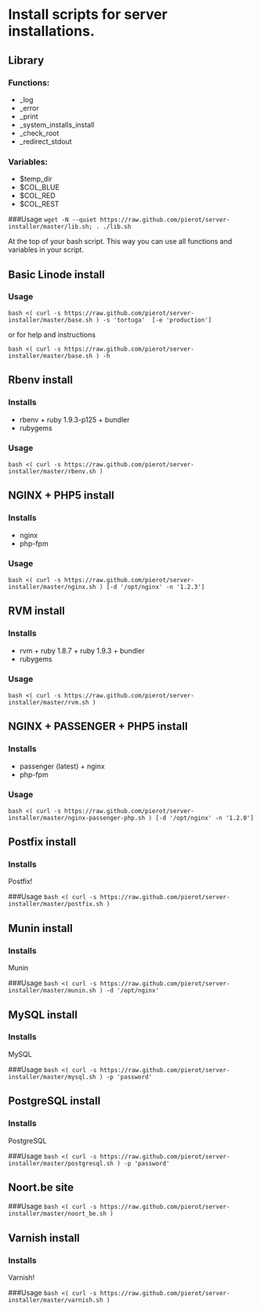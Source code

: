 Install scripts for server installations.
=========================================

Library
-------
### Functions:
* _log
* _error
* _print
* _system_installs_install
* _check_root
* _redirect_stdout

### Variables:
* $temp_dir
* $COL_BLUE
* $COL_RED
* $COL_REST

###Usage
`wget -N --quiet https://raw.github.com/pierot/server-installer/master/lib.sh; . ./lib.sh`

At the top of your bash script. This way you can use all functions and variables in your script.


Basic Linode install
-------------------
### Usage
`bash <( curl -s https://raw.github.com/pierot/server-installer/master/base.sh ) -s 'tortuga'  [-e 'production']`

or for help and instructions

`bash <( curl -s https://raw.github.com/pierot/server-installer/master/base.sh ) -h`

Rbenv install
-----------
### Installs
* rbenv + ruby 1.9.3-p125 + bundler
* rubygems

### Usage
`bash <( curl -s https://raw.github.com/pierot/server-installer/master/rbenv.sh )`

NGINX + PHP5 install
--------------------------------
### Installs
* nginx
* php-fpm

### Usage
`bash <( curl -s https://raw.github.com/pierot/server-installer/master/nginx.sh ) [-d '/opt/nginx' -n '1.2.3']`


RVM install
-----------
### Installs
* rvm + ruby 1.8.7 + ruby 1.9.3 + bundler
* rubygems

### Usage
`bash <( curl -s https://raw.github.com/pierot/server-installer/master/rvm.sh )`

NGINX + PASSENGER + PHP5 install
--------------------------------
### Installs
* passenger (latest) + nginx
* php-fpm

### Usage
`bash <( curl -s https://raw.github.com/pierot/server-installer/master/nginx-passenger-php.sh ) [-d '/opt/nginx' -n '1.2.0']`

Postfix install
---------------
### Installs
Postfix!

###Usage
`bash <( curl -s https://raw.github.com/pierot/server-installer/master/postfix.sh )`

Munin install
---------------
### Installs
Munin

###Usage
`bash <( curl -s https://raw.github.com/pierot/server-installer/master/munin.sh ) -d '/opt/nginx'`

MySQL install
---------------
### Installs
MySQL

###Usage
`bash <( curl -s https://raw.github.com/pierot/server-installer/master/mysql.sh ) -p 'password'`

PostgreSQL install
---------------
### Installs
PostgreSQL

###Usage
`bash <( curl -s https://raw.github.com/pierot/server-installer/master/postgresql.sh ) -p 'password'`

Noort.be site
------------

###Usage
`bash <( curl -s https://raw.github.com/pierot/server-installer/master/noort_be.sh )`

Varnish install
---------------
### Installs
Varnish!

###Usage
`bash <( curl -s https://raw.github.com/pierot/server-installer/master/varnish.sh )`
